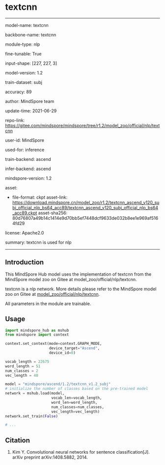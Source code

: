 # textcnn

---

model-name: textcnn

backbone-name: textcnn

module-type: nlp

fine-tunable: True

input-shape: [227, 227, 3]

model-version: 1.2

train-dataset: subj

accuracy: 89

author: MindSpore team

update-time: 2021-06-29

repo-link: <https://gitee.com/mindspore/mindspore/tree/r1.2/model_zoo/official/nlp/textcnn>

user-id: MindSpore

used-for: inference

train-backend: ascend

infer-backend: ascend

mindspore-version: 1.2

asset:

-
    file-format: ckpt
    asset-link: <https://download.mindspore.cn/model_zoo/r1.2/textcnn_ascend_v120_subj_official_nlp_bs64_acc89/textcnn_ascend_v120_subj_official_nlp_bs64_acc89.ckpt>
    asset-sha256: 80d76807a49b14c1414e9d70bb5ef7448dcf9633de032b8ee1e969af5164fd29

license: Apache2.0

summary: textcnn is used for nlp

---

## Introduction

This MindSpore Hub model uses the implementation of textcnn from the MindSpore model zoo on Gitee at model_zoo/official/nlp/textcnn.

textcnn is a nlp network. More details please refer to the MindSpore model zoo on Gitee at [model_zoo/official/nlp/textcnn](https://gitee.com/mindspore/mindspore/blob/r1.2/model_zoo/official/nlp/textcnn/README.md).

All parameters in the module are trainable.

## Usage

```python
import mindspore_hub as mshub
from mindspore import context

context.set_context(mode=context.GRAPH_MODE,
                    device_target="Ascend",
                    device_id=0)

vocab_length = 22675
word_length = 51
num_classes = 2
vec_length = 40

model = "mindspore/ascend/1.2/textcnn_v1.2_subj"
# initialize the number of classes based on the pre-trained model
network = mshub.load(model,
                     vocab_len=vocab_length,
                     word_len=word_length,
                     num_classes=num_classes,
                     vec_length=vec_length)
network.set_train(False)

# ...
```

## Citation

1. Kim Y. Convolutional neural networks for sentence classification[J]. arXiv preprint arXiv:1408.5882, 2014.
